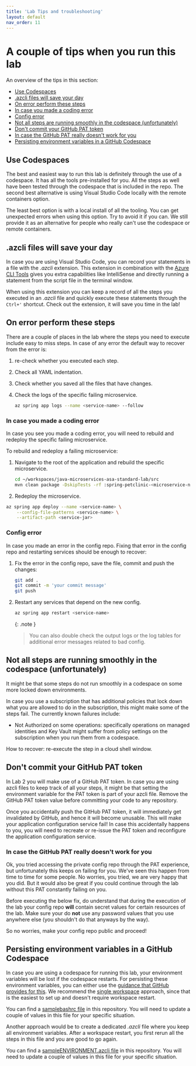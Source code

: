 ```yaml
---
title: 'Lab Tips and troubleshooting'
layout: default
nav_order: 11
---
```


# A couple of tips when you run this lab

An overview of the tips in this section:

- [Use Codespaces](#use-codespaces)
- [.azcli files will save your day](#azcli-files-will-save-your-day)
- [On error perform these steps](#on-error-perform-these-steps)
- [In case you made a coding error](#in-case-you-made-a-coding-error)
- [Config error](#config-error)
- [Not all steps are running smoothly in the codespace (unfortunately)](#not-all-steps-are-running-smoothly-in-the-codespace-unfortunately)
- [Don't commit your GitHub PAT token](#dont-commit-your-github-pat-token)
- [In case the GitHub PAT really doesn't work for you](#in-case-the-github-pat-really-doesnt-work-for-you)
- [Persisting environment variables in a GitHub Codespace](#persisting-environment-variables-in-a-github-codespace)

## Use Codespaces

The best and easiest way to run this lab is definitely through the use of a codespace. It has all the tools pre-installed for you. All the steps as well have been tested through the codespace that is included in the repo. The second best alternative is using Visual Studio Code locally with the remote containers option.

The least best option is with a local install of all the tooling. You can get unexpected errors when using this option. Try to avoid it if you can. We still provide it as an alternative for people who really can't use the codespace or remote containers.

## .azcli files will save your day

In case you are using Visual Studio Code, you can record your statements in a file with the _.azcli_ extension. This extension in combination with the [Azure CLI Tools](https://marketplace.visualstudio.com/items?itemName=ms-vscode.azurecli) gives you extra capabilities like IntelliSense and directly running a statement from the script file in the terminal window. 

When using this extension you can keep a record of all the steps you executed in an _.azcli_ file and quickly execute these statements through the `Ctrl+'` shortcut. Check out the extension, it will save you time in the lab!

## On error perform these steps

There are a couple of places in the lab where the steps you need to execute include easy to miss steps. In case of any error the default way to recover from the error is:

1. re-check whether you executed each step.

1. Check all YAML indentation.

1. Check whether you saved all the files that have changes.

1. Check the logs of the specific failing microservice.

   ```bash
   az spring app logs --name <service-name> --follow
   ```

### In case you made a coding error

In case you see you made a coding error, you will need to rebuild and redeploy the specific failing microservice.

To rebuild and redeploy a failing microservice:

1. Navigate to the root of the application and rebuild the specific microservice.

   ```bash
   cd ~/workspaces/java-microservices-asa-standard-lab/src
   mvn clean package -DskipTests -rf :spring-petclinic-<microservice-name>
   ```

1.  Redeploy the microservice.

   ```bash
   az spring app deploy --name <service-name> \
       --config-file-patterns <service-name> \
       --artifact-path <service-jar> 
   ```

### Config error

In case you made an error in the config repo. Fixing that error in the config repo and restarting services should be enough to recover:

1. Fix the error in the config repo, save the file, commit and push the changes:

   ```bash
   git add .
   git commit -m 'your commit message'
   git push
   ```

1. Restart any services that depend on the new config.

   ```bash
   az spring app restart <service-name>
   ```

      {: .note }
   > You can also double check the output logs or the log tables for additional error messages related to bad config.

## Not all steps are running smoothly in the codespace (unfortunately)

It might be that some steps do not run smoothly in a codespace on some more locked down environments.

In case you use a subscription that has additional policies that lock down what you are allowed to do in the subscription, this might make some of the steps fail. The currently known failures include:

- Not Authorized on some operations: specifically operations on managed identities and Key Vault might suffer from policy settings on the subscription when you run them from a codespace.

How to recover: re-execute the step in a cloud shell window.

## Don't commit your GitHub PAT token

In Lab 2 you will make use of a GitHub PAT token. In case you are using azcli files to keep track of all your steps, it might be that setting the environment variable for the PAT token is part of your azcli file. Remove the GitHub PAT token value before committing your code to any repository. 

Once you accidentally push the GitHub PAT token, it will immediately get invalidated by GitHub, and hence it will become unusable. This will make your application configuration service fail! In case this accidentally happens to you, you will need to recreate or re-issue the PAT token and reconfigure the application configuration service.

### In case the GitHub PAT really doesn't work for you

Ok, you tried accessing the private config repo through the PAT experience, but unfortunately this keeps on failing for you. We've seen this happen from time to time for some people. No worries, you tried, we are very happy that you did. But it would also be great if you could continue through the lab without this PAT constantly failing on you.

Before executing the below fix, do understand that during the execution of the lab your config repo **will** contain secret values for certain resources of the lab. Make sure your do **not** use any password values that you use anywhere else (you shouldn't do that anyways by the way).

So no worries, make your config repo public and proceed! 

## Persisting environment variables in a GitHub Codespace

In case you are using a codespace for running this lab, your environment variables will be lost if the codespace restarts. For persisting these environment variables, you can either use the [guidance that GitHub provides for this](https://docs.github.com/en/enterprise-cloud@latest/codespaces/developing-in-codespaces/persisting-environment-variables-and-temporary-files). We recommend the [single workspace](https://docs.github.com/en/enterprise-cloud@latest/codespaces/developing-in-codespaces/persisting-environment-variables-and-temporary-files#for-a-single-codespace) approach, since that is the easiest to set up and doesn't require workspace restart.

You can find a [samplebashrc file](https://github.com/Azure-Samples/java-microservices-asa-standard-lab/blob/main/solution/samplebashrc) in this repository. You will need to update a couple of values in this file for your specific situation.

Another approach would be to create a dedicated _.azcli_ file where you keep all environment variables. After a workspace restart, you first rerun all the steps in this file and you are good to go again.

You can find a [sampleENVIRONMENT.azcli file](https://github.com/Azure-Samples/java-microservices-asa-standard-lab/blob/main/solution/sampleENVIRONMENT.azcli) in this repository. You will need to update a couple of values in this file for your specific situation.

